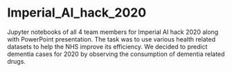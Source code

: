 # Imperial_AI_hack_2020
Jupyter notebooks of all 4 team members for Imperial AI hack 2020 along with PowerPoint presentation. The task was to use various health related datasets to help the NHS improve its efficiency. We decided to predict dementia cases for 2020 by observing the consumption of dementia related drugs.

